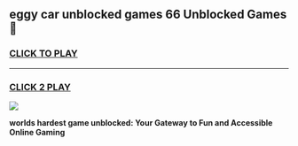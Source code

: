 
## eggy car unblocked games 66 Unblocked Games👋
<h3>
<a href="https://premium.freeplayer.one?title=eggy_car_unblocked_games_66&ref=16F">CLICK TO PLAY</a></h3>
<hr>

<h3>
<a href="https://premium.freeplayer.one?title=eggy_car_unblocked_games_66&ref=16F">CLICK 2 PLAY</a>
  
</h3>

<a href="https://premium.freeplayer.one?title=eggy_car_unblocked_games_66&ref=16F/"><img src="https://clearcache.store/games.png"></a>


**worlds hardest game unblocked: Your Gateway to Fun and Accessible Online Gaming**
